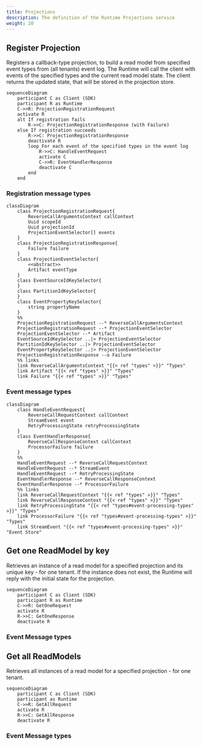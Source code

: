 ```yaml
---
title: Projections
description: The definition of the Runtime Projections service
weight: 20
---
```


## Register Projection

Registers a callback-type projection, to build a read model from specified event types from (all tenants) event log. The Runtime will call the client with events of the specified types and the current read model state. The client returns the updated state, that will be stored in the projection store.

```mermaid
sequenceDiagram
    participant C as Client (SDK)
    participant R as Runtime
    C->>R: ProjectionRegistrationRequest
    activate R
    alt If registration fails
        R->>C: ProjectionRegistrationResponse (with Failure)
    else If registration succeeds
        R->>C: ProjectionRegistrationResponse
        deactivate R
        loop For each event of the specified types in the event log
            R->>C: HandleEventRequest
            activate C
            C->>R: EventHandlerResponse
            deactivate C
        end
    end
```


### Registration message types

```mermaid
classDiagram
    class ProjectionRegistrationRequest{
        ReverseCallArgumentsContext callContext
        Uuid scopeId
        Uuid projectionId
        ProjectionEventSelector[] events
    }
    class ProjectionRegistrationResponse{
        Failure failure
    }
    class ProjectionEventSelector{
        <<abstract>>
        Artifact eventType
    }
    class EventSourceIdKeySelector{  
    }
    class PartitionIdKeySelector{
    }
    class EventPropertyKeySelector{
        string propertyName
    }
    %%
    ProjectionRegistrationRequest --* ReverseCallArgumentsContext
    ProjectionRegistrationRequest --* ProjectionEventSelector
    ProjectionEventSelector --* Artifact
    EventSourceIdKeySelector ..|> ProjectionEventSelector
    PartitionIdKeySelector ..|> ProjectionEventSelector
    EventPropertyKeySelector ..|> ProjectionEventSelector
    ProjectionRegistrationResponse --o Failure
    %% links
    link ReverseCallArgumentsContext "{{< ref "types" >}}" "Types"
    link Artifact "{{< ref "types" >}}" "Types"
    link Failure "{{< ref "types" >}}" "Types"
```

### Event message types

```mermaid
classDiagram
    class HandleEventRequest{
        ReverseCallRequestContext callContext
        StreamEvent event
        RetryProcessingState retryProcessingState
    }
    class EventHandlerResponse{
        ReverseCallResponseContext callContext
        ProcessorFailure failure
    }
    %%
    HandleEventRequest --* ReverseCallRequestContext
    HandleEventRequest --* StreamEvent
    HandleEventRequest --* RetryProcessingState
    EventHandlerResponse --* ReverseCallResponseContext
    EventHandlerResponse --* ProcessorFailure
    %% links
    link ReverseCallRequestContext "{{< ref "types" >}}" "Types"
    link ReverseCallResponseContext "{{< ref "types" >}}" "Types"
    link RetryProcessingState "{{< ref "types#event-processing-types" >}}" "Types"
    link ProcessorFailure "{{< ref "types#event-processing-types" >}}" "Types"
    link StreamEvent "{{< ref "types#event-processing-types" >}}" "Event Store"
```

## Get one ReadModel by key

Retrieves an instance of a read model for a specified projection and its unique key - for one tenant. If the instance does not exist, the Runtime will reply with the initial state for the projection.

```mermaid
sequenceDiagram
    participant C as Client (SDK)
    participant R as Runtime
    C->>R: GetOneRequest
    activate R
    R->>C: GetOneResponse
    deactivate R
```

### Event Message types

## Get all ReadModels

Retrieves all instances of a read model for a specified projection - for one tenant.

```mermaid
sequenceDiagram
    participant C as Client (SDK)
    participant as Runtime
    C->>R: GetAllRequest
    activate R
    R->>C: GetAllResponse
    deactivate R
```
### Event Message types
